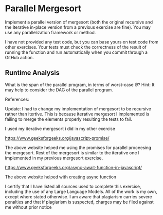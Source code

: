 # Parallel Mergesort

Implement a parallel version of mergesort (both the original recursive and the
iterative in-place version from a previous exercise are fine). You may use any
parallelization framework or method.

I have not provided any test code, but you can base yours on test code from
other exercises. Your tests must check the correctness of the result of running
the function and run automatically when you commit through a GitHub action.

## Runtime Analysis

What is the span of the parallel program, in terms of worst-case $\Theta$? Hint:
It may help to consider the DAG of the parallel program.


References:

Update: I had to change my implementation of mergesort to be recursive rather than itertive. This is because iterative mergesort I implemented is failing to merge the elements properly resulting the tests to fail.

I used my iterative mergesort i did in my other exercise 

https://www.geeksforgeeks.org/javascript-promise/

The above website helped me using the promises for parallel proceesing the mergesort. Rest of the mergesort is similar to the iterative one I implemented in my previous mergesort exercise.

https://www.geeksforgeeks.org/async-await-function-in-javascript/

The above website helped with creating async function

I certify that I have listed all sources used to complete this exercise, including the use of any Large Language Models. All of the work is my own, except where stated otherwise. I am aware that plagiarism carries severe penalties and that if plagiarism is suspected, charges may be filed against me without prior notice